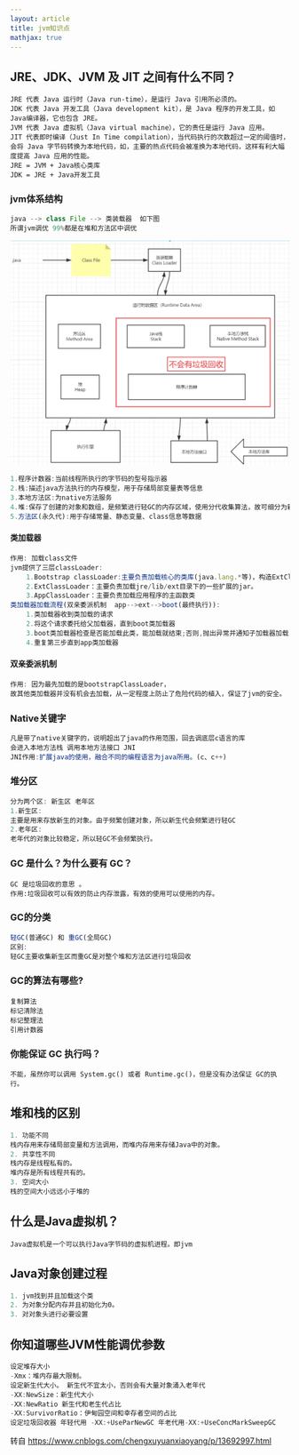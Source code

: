 ```yaml
---
layout: article
title: jvm知识点
mathjax: true
---
```

## JRE、JDK、JVM 及 JIT 之间有什么不同？

```
JRE 代表 Java 运行时（Java run-time），是运行 Java 引用所必须的。
JDK 代表 Java 开发工具（Java development kit），是 Java 程序的开发工具，如 Java编译器，它也包含 JRE。
JVM 代表 Java 虚拟机（Java virtual machine），它的责任是运行 Java 应用。
JIT 代表即时编译（Just In Time compilation），当代码执行的次数超过一定的阈值时，会将 Java 字节码转换为本地代码，如，主要的热点代码会被准换为本地代码，这样有利大幅度提高 Java 应用的性能。
JRE = JVM + Java核心类库
JDK = JRE + Java开发工具
```

### jvm体系结构

```javascript
java --> class File --> 类装载器  如下图
所谓jvm调优 99%都是在堆和方法区中调优
```

![image-20220225092024823](image-20220225092024823.png)

```javascript
1.程序计数器:当前线程所执行的字节码的型号指示器
2.栈:描述java方法执行的内存模型，用于存储局部变量表等信息
3.本地方法区:为native方法服务
4.堆:保存了创建的对象和数组，是频繁进行轻GC的内存区域，使用分代收集算法，故可细分为新生代和老年代
5.方法区(永久代):用于存储常量、静态变量、class信息等数据
```

#### 类加载器

```javascript
作用: 加载class文件
jvm提供了三层classLoader:
    1.Bootstrap classLoader:主要负责加载核心的类库(java.lang.*等)，构造ExtClassLoader和APPClassLoader。
    2.ExtClassLoader：主要负责加载jre/lib/ext目录下的一些扩展的jar。
    3.AppClassLoader：主要负责加载应用程序的主函数类
类加载器加载流程(双亲委派机制  app-->ext-->boot(最终执行)):
	1.类加载器收到类加载的请求
	2.将这个请求委托给父加载器，直到boot类加载器
	3.boot类加载器检查是否能加载此类，能加载就结束;否则,抛出异常并通知子加载器加载
	4.重复第三步直到app类加载器
```

#### 双亲委派机制

```javascript
作用: 因为最先加载的是bootstrapClassLoader，
故其他类加载器并没有机会去加载，从一定程度上防止了危险代码的植入，保证了jvm的安全。
```

### Native关键字

```javascript
凡是带了native关键字的，说明超出了java的作用范围，回去调底层c语言的库
会进入本地方法栈 调用本地方法接口 JNI
JNI作用:扩展java的使用，融合不同的编程语言为java所用。(c、c++)
```

### 堆分区

```javascript
分为两个区: 新生区 老年区
1.新生区:
主要是用来存放新生的对象。由于频繁创建对象，所以新生代会频繁进行轻GC
2.老年区:
老年代的对象比较稳定，所以轻GC不会频繁执行。
```

### GC 是什么？为什么要有 GC？

```
GC 是垃圾回收的意思 。
作用:垃圾回收可以有效的防止内存泄露，有效的使用可以使用的内存。
```

### GC的分类

```javascript
轻GC(普通GC) 和 重GC(全局GC)
区别:
轻GC主要收集新生区而重GC是对整个堆和方法区进行垃圾回收
```

### GC的算法有哪些?

```
复制算法 
标记清除法 
标记整理法  
引用计数器
```

### 你能保证 GC 执行吗？

```
不能，虽然你可以调用 System.gc() 或者 Runtime.gc()，但是没有办法保证 GC的执行。
```

## 堆和栈的区别

```javascript
1. 功能不同
栈内存用来存储局部变量和方法调用，而堆内存用来存储Java中的对象。
2. 共享性不同
栈内存是线程私有的。
堆内存是所有线程共有的。
3. 空间大小
栈的空间大小远远小于堆的
```

## 什么是Java虚拟机？

```
Java虚拟机是一个可以执行Java字节码的虚拟机进程。即jvm
```

## Java对象创建过程

```javascript
1. jvm找到并且加载这个类 
2. 为对象分配内存并且初始化为0。
3. 对对象头进行必要设置
```

## 你知道哪些JVM性能调优参数

```javascript
设定堆存大小
-Xmx：堆内存最大限制。
设定新生代大小。 新生代不宜太小，否则会有大量对象涌入老年代
-XX:NewSize：新生代大小
-XX:NewRatio 新生代和老生代占比
-XX:SurvivorRatio：伊甸园空间和幸存者空间的占比
设定垃圾回收器 年轻代用 -XX:+UseParNewGC 年老代用-XX:+UseConcMarkSweepGC
```

转自  https://www.cnblogs.com/chengxuyuanxiaoyang/p/13692997.html

